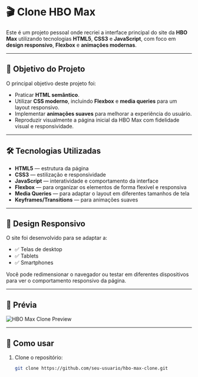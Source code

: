 # 🎬 Clone HBO Max

Este é um projeto pessoal onde recriei a interface principal do site da **HBO Max** utilizando tecnologias **HTML5**, **CSS3** e **JavaScript**, com foco em **design responsivo**, **Flexbox** e **animações modernas**.

---

## 🧠 Objetivo do Projeto

O principal objetivo deste projeto foi:

- Praticar **HTML semântico**.
- Utilizar **CSS moderno**, incluindo **Flexbox** e **media queries** para um layout responsivo.
- Implementar **animações suaves** para melhorar a experiência do usuário.
- Reproduzir visualmente a página inicial da HBO Max com fidelidade visual e responsividade.

---

## 🛠️ Tecnologias Utilizadas

- **HTML5** — estrutura da página
- **CSS3** — estilização e responsividade
- **JavaScript** — interatividade e comportamento da interface
- **Flexbox** — para organizar os elementos de forma flexível e responsiva
- **Media Queries** — para adaptar o layout em diferentes tamanhos de tela
- **Keyframes/Transitions** — para animações suaves

---

## 📱 Design Responsivo

O site foi desenvolvido para se adaptar a:

- ✅ Telas de desktop
- ✅ Tablets
- ✅ Smartphones

Você pode redimensionar o navegador ou testar em diferentes dispositivos para ver o comportamento responsivo da página.

---

## 📸 Prévia

![HBO Max Clone Preview](https://via.placeholder.com/1200x600?text=Preview+do+Clone+HBO+Max)

---

## 🚀 Como usar

1. Clone o repositório:
   ```bash
   git clone https://github.com/seu-usuario/hbo-max-clone.git
